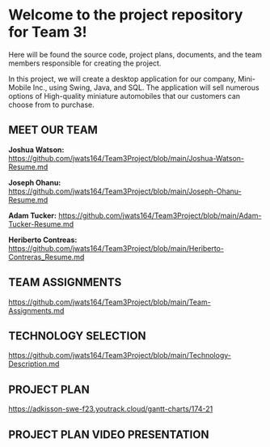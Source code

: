 # Welcome to the project repository for Team 3!

Here will be found the source code, project plans, documents, and the team members responsible for creating the project.

In this project, we will create a desktop application for our company, Mini-Mobile Inc., using Swing, Java, and SQL.
The application will sell numerous options of High-quality miniature automobiles that our customers can choose from to purchase.

## MEET OUR TEAM

**Joshua Watson:** https://github.com/jwats164/Team3Project/blob/main/Joshua-Watson-Resume.md


**Joseph Ohanu:** https://github.com/jwats164/Team3Project/blob/main/Joseph-Ohanu-Resume.md


**Adam Tucker:** https://github.com/jwats164/Team3Project/blob/main/Adam-Tucker-Resume.md


**Heriberto Contreas:** https://github.com/jwats164/Team3Project/blob/main/Heriberto-Contreras_Resume.md



## TEAM ASSIGNMENTS

https://github.com/jwats164/Team3Project/blob/main/Team-Assignments.md


## TECHNOLOGY SELECTION

https://github.com/jwats164/Team3Project/blob/main/Technology-Description.md


## PROJECT PLAN

https://adkisson-swe-f23.youtrack.cloud/gantt-charts/174-21



## PROJECT PLAN VIDEO PRESENTATION
